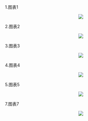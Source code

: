 
1.图表1
<p align="center">
  <img src="https://github.com/yitiaoxianyu0927/github/blob/master/chart/echarts/asset/sheetshot/chart1.png">
</p>

2.图表2
<p align="center">
  <img src="https://github.com/yitiaoxianyu0927/github/blob/master/chart/echarts/asset/sheetshot/chart2.png">
</p>

3.图表3
<p align="center">
  <img src="https://github.com/yitiaoxianyu0927/github/blob/master/chart/echarts/asset/sheetshot/chart3.png">
</p>

4.图表4
<p align="center">
  <img src="https://github.com/yitiaoxianyu0927/github/blob/master/chart/echarts/asset/sheetshot/chart4.png">
</p>

5.图表5
<p align="center">
  <img src="https://github.com/yitiaoxianyu0927/github/blob/master/chart/echarts/asset/sheetshot/chart5.png">
</p>

7.图表7
<p align="center">
  <img src="https://github.com/yitiaoxianyu0927/github/blob/master/chart/echarts/asset/sheetshot/chart7.gif">
</p>
